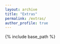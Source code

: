 ```yaml
---
layout: archive
title: "Extras"
permalink: /extras/
author_profile: true
---
```


{% include base_path %}
